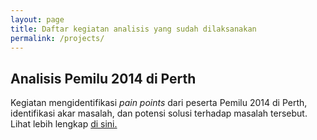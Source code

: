 ```yaml
---
layout: page
title: Daftar kegiatan analisis yang sudah dilaksanakan
permalink: /projects/
---
```



## Analisis Pemilu 2014 di Perth
Kegiatan mengidentifikasi _pain points_ dari peserta Pemilu 2014 di Perth, identifikasi akar masalah, dan potensi solusi terhadap masalah tersebut. Lihat lebih lengkap [di sini.](http://improvidperth.github.io/pemilu/)
